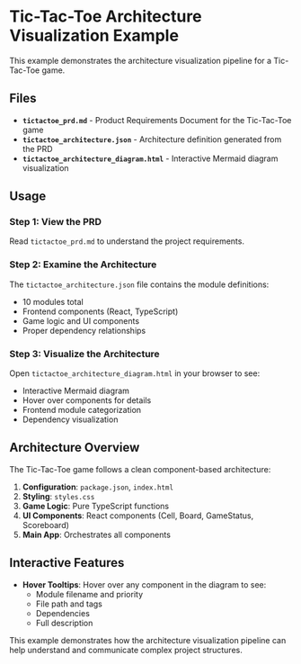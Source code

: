 # Tic-Tac-Toe Architecture Visualization Example

This example demonstrates the architecture visualization pipeline for a Tic-Tac-Toe game.

## Files

- **`tictactoe_prd.md`** - Product Requirements Document for the Tic-Tac-Toe game
- **`tictactoe_architecture.json`** - Architecture definition generated from the PRD
- **`tictactoe_architecture_diagram.html`** - Interactive Mermaid diagram visualization

## Usage

### Step 1: View the PRD

Read `tictactoe_prd.md` to understand the project requirements.

### Step 2: Examine the Architecture

The `tictactoe_architecture.json` file contains the module definitions:

- 10 modules total
- Frontend components (React, TypeScript)
- Game logic and UI components
- Proper dependency relationships

### Step 3: Visualize the Architecture

Open `tictactoe_architecture_diagram.html` in your browser to see:

- Interactive Mermaid diagram
- Hover over components for details
- Frontend module categorization
- Dependency visualization

## Architecture Overview

The Tic-Tac-Toe game follows a clean component-based architecture:

1. **Configuration**: `package.json`, `index.html`
2. **Styling**: `styles.css`
3. **Game Logic**: Pure TypeScript functions
4. **UI Components**: React components (Cell, Board, GameStatus, Scoreboard)
5. **Main App**: Orchestrates all components

## Interactive Features

- **Hover Tooltips**: Hover over any component in the diagram to see:
  - Module filename and priority
  - File path and tags
  - Dependencies
  - Full description

This example demonstrates how the architecture visualization pipeline can help understand and communicate complex project structures.


